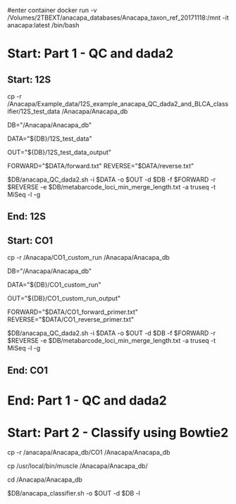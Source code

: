 #enter container
docker run -v /Volumes/2TBEXT/anacapa_databases/Anacapa_taxon_ref_20171118:/mnt -it anacapa:latest /bin/bash

# Start: Part 1 - QC and dada2

## Start: 12S
cp -r /Anacapa/Example_data/12S_example_anacapa_QC_dada2_and_BLCA_classifier/12S_test_data /Anacapa/Anacapa_db

DB="/Anacapa/Anacapa_db"

DATA="${DB}/12S_test_data"

OUT="${DB}/12S_test_data_output"

FORWARD="$DATA/forward.txt"
REVERSE="$DATA/reverse.txt"

$DB/anacapa_QC_dada2.sh -i $DATA -o $OUT -d $DB -f $FORWARD -r $REVERSE -e $DB/metabarcode_loci_min_merge_length.txt -a truseq -t MiSeq -l -g
## End: 12S


## Start: CO1
cp -r /Anacapa/CO1_custom_run /Anacapa/Anacapa_db

DB="/Anacapa/Anacapa_db"

DATA="${DB}/CO1_custom_run"

OUT="${DB}/CO1_custom_run_output"

FORWARD="$DATA/CO1_forward_primer.txt"
REVERSE="$DATA/CO1_reverse_primer.txt"

$DB/anacapa_QC_dada2.sh -i $DATA -o $OUT -d $DB -f $FORWARD -r $REVERSE -e $DB/metabarcode_loci_min_merge_length.txt -a truseq -t MiSeq -l -g

## End: CO1
# End: Part 1 - QC and dada2


# Start: Part 2 - Classify using Bowtie2

cp -r /anacapa/Anacapa_db/CO1 /Anacapa/Anacapa_db

cp /usr/local/bin/muscle /Anacapa/Anacapa_db/

cd /Anacapa/Anacapa_db

$DB/anacapa_classifier.sh -o $OUT -d $DB -l
